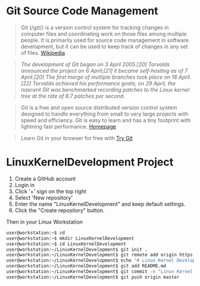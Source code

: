 # Git Source Code Management

> Git (/ɡɪt/) is a version control system for tracking changes in computer files and coordinating work on those files among multiple people. It is primarily used for source code management in software development, but it can be used to keep track of changes in any set of files. [Wikipedia](https://en.wikipedia.org/wiki/Git)

> _The development of Git began on 3 April 2005.[20] Torvalds announced the project on 6 April;[21] it became self-hosting as of 7 April.[20] The first merge of multiple branches took place on 18 April.[22] Torvalds achieved his performance goals; on 29 April, the nascent Git was benchmarked recording patches to the Linux kernel tree at the rate of 6.7 patches per second._

> Git is a free and open source distributed version control system designed to handle everything from small to very large projects with speed and efficiency. Git is easy to learn and has a tiny footprint with lightning fast performance. [Homepage](https://git-scm.com/)

> Learn Git in your browser for free with [Try Git](https://try.github.io/)

# LinuxKernelDevelopment Project

1. Create a GitHub account
2. Login in
3. Click '+' sign on the top right
4. Select 'New repository'
5. Enter the name "LinuxKernelDevelopment" and keep default settings.
6. Click the "Create repository" button.

Then in your Linux Workstation

```sh
user@workstation:~$ cd
user@workstation:~$ mkdir LinuxKernelDevelopment
user@workstation:~$ cd LinuxKernelDevelopment
user@workstation:~/LinuxKernelDevelopment$ git init .
user@workstation:~/LinuxKernelDevelopment$ git remote add origin https://github.com/xe1gyq/LinuxKernelDevelopment
user@workstation:~/LinuxKernelDevelopment$ echo "# Linux Kernel Development" > README.md
user@workstation:~/LinuxKernelDevelopment$ git add README.md
user@workstation:~/LinuxKernelDevelopment$ git commit -m "Linux Kernel Development README"
user@workstation:~/LinuxKernelDevelopment$ git push origin master
```